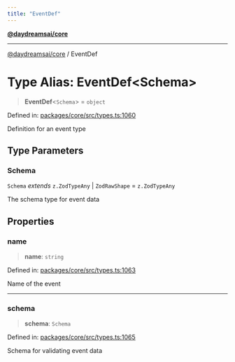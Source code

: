 ```yaml
---
title: "EventDef"
---
```


[**@daydreamsai/core**](./api-reference.md)

***

[@daydreamsai/core](./api-reference.md) / EventDef

# Type Alias: EventDef\<Schema\>

> **EventDef**\<`Schema`\> = `object`

Defined in: [packages/core/src/types.ts:1060](https://github.com/dojoengine/daydreams/blob/cade502c379b7b9e103832026447c86310638fce/packages/core/src/types.ts#L1060)

Definition for an event type

## Type Parameters

### Schema

`Schema` *extends* `z.ZodTypeAny` \| `ZodRawShape` = `z.ZodTypeAny`

The schema type for event data

## Properties

### name

> **name**: `string`

Defined in: [packages/core/src/types.ts:1063](https://github.com/dojoengine/daydreams/blob/cade502c379b7b9e103832026447c86310638fce/packages/core/src/types.ts#L1063)

Name of the event

***

### schema

> **schema**: `Schema`

Defined in: [packages/core/src/types.ts:1065](https://github.com/dojoengine/daydreams/blob/cade502c379b7b9e103832026447c86310638fce/packages/core/src/types.ts#L1065)

Schema for validating event data
